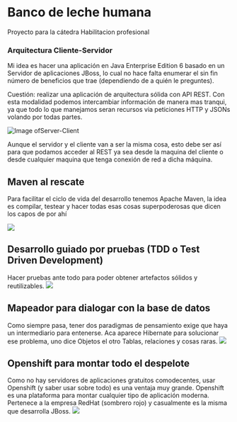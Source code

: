 # Banco de leche humana
Proyecto para la cátedra Habilitacion profesional

### Arquitectura Cliente-Servidor
Mi idea es hacer una aplicación en Java Enterprise Edition 6 basado en un Servidor de aplicaciones JBoss, lo cual no hace falta enumerar el sin fin número de beneficios que trae (dependiendo de a quién le preguntes). 

Cuestión: realizar una aplicación de arquitectura sólida con API REST. Con esta modalidad podemos intercambiar información de manera mas tranqui, ya que todo lo que manejamos seran recursos via peticiones HTTP y JSONs volando por todas partes. 

![Image ofServer-Client](http://upload.wikimedia.org/wikipedia/commons/thumb/1/1c/Cliente-Servidor.png/444px-Cliente-Servidor.png)

Aunque el servidor y el cliente van a ser la misma cosa, esto debe ser así para que podamos acceder al REST ya sea desde la maquina del cliente o desde cualquier maquina que tenga conexión de red a dicha máquina.

## Maven al rescate
Para facilitar el ciclo de vida del desarrollo tenemos Apache Maven, la idea es compilar, testear y hacer todas esas cosas superpoderosas que dicen los capos de por ahí

![](http://www.hurricanesoftwares.com/wp-content/uploads/2013/02/maven-documentation-screen.jpg)

## Desarrollo guiado por pruebas (TDD o Test Driven Development)
Hacer pruebas ante todo para poder obtener artefactos sólidos y reutilizables. 
![](http://www.object-refinery.com/classpath/plastic-junit.png)

## Mapeador para dialogar con la base de datos
Como siempre pasa, tener dos paradigmas de pensamiento exige que haya un intermediario para entenerse. Aca aparece Hibernate para solucionar ese problema, uno dice Objetos el otro Tablas, relaciones y cosas raras. 
![](http://cs.calstatela.edu/wiki/images/7/7a/Hibernate.gif)

## Openshift para montar todo el despelote
Como no hay servidores de aplicaciones gratuitos comodecentes, usar Openshift (y saber usar sobre todo) es una ventaja muy grande. Openshift es una plataforma para montar cualquier tipo de aplicación moderna. Pertenece a la empresa RedHat (sombrero rojo) y casualmente es la misma que desarrolla JBoss.
![](https://playlatam.files.wordpress.com/2012/02/openshift-homepage.png)
